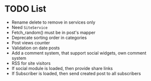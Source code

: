 TODO List
=========

 * Rename delete to remove in services only
 * Need `SiteService`
 * Fetch_random() must be in post's mapper
 * Deprecate sorting order in categories
 * Post views counter
 * Validation on date posts
 * Add a comment system, that support social widgets, own comment system
 * RSS for site visitors
 * If social module is loaded, then provide share links
 * If Subscriber is loaded, then send created post to all subscribers
